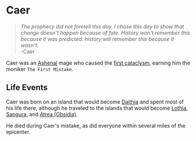 # Caer

> *The prophecy did not foretell this day. I chose this day to show that change doesn't happen because of fate. History won't remember this because it was predicted: history will remember this because it wasn't.*  
> -Caer

Caer was an [Ashenal](../anthropoids/ashenal.md) mage who caused the [first cataclysm](../../history/cataclysms/caers-mistake.md), earning him the moniker `The First Mistake`.

## Life Events

Caer was born on an island that would become [Daithia](../../geography/continents/daithia.md) and spent most of his life there, although he traveled to the islands that would become [Lothia](../../geography/continents/lothia.md), [Sangura](../../geography/continents/sangura.md), and [Atrea (Obsidia)](../../geography/continents/obsidia.md).

He died during Caer's mistake, as did everyone within several miles of the epicenter.